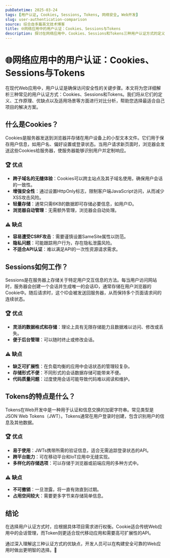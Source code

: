 ```yaml
---
pubDatetime: 2025-03-24
tags: [用户认证, Cookies, Sessions, Tokens, 网络安全, Web开发]
slug: user-authentication-comparison
source: 综合自多篇英文技术博客
title: 🌐网络应用中的用户认证：Cookies、Sessions与Tokens
description: 探讨在网络应用中，Cookies、Sessions和Tokens三种用户认证方式的定义、工作原理及其优缺点，帮助技术人员选择最适合自己项目的解决方案。
---
```


# 🌐网络应用中的用户认证：Cookies、Sessions与Tokens

在现代Web应用中，用户认证是确保访问安全性的关键步骤。本文将为您详细解析三种常见的用户认证方式：Cookies、Sessions和Tokens。我们将从它们的定义、工作原理、优缺点以及适用场景等方面进行对比分析，帮助您选择最适合自己项目的解决方案。

## 什么是Cookies？

Cookies是服务器发送到浏览器并存储在用户设备上的小型文本文件。它们用于保存用户信息，如用户名、偏好设置或登录状态。当用户请求新页面时，浏览器会发送这些Cookies给服务器，使服务器能够识别用户并定制响应。

### 🏆 优点

- **跨子域名的无缝体验**：Cookies可以跨主站点及其子域名使用，确保用户会话的一致性。
- **增强安全性**：通过设置HttpOnly标志，限制客户端JavaScript访问，从而减少XSS攻击风险。
- **轻量存储**：通常只需6KB的数据即可存储必要信息，如用户ID。
- **浏览器自动管理**：无需额外管理，浏览器会自动处理。

### ⚠️ 缺点

- **容易遭受CSRF攻击**：需要谨慎设置SameSite属性以防范。
- **隐私问题**：可能跟踪用户行为，存在隐私泄露风险。
- **不适合API认证**：难以满足API的一次性资源请求需求。

## Sessions如何工作？

Sessions是在服务器上存储关于特定用户交互信息的方法。每当用户访问网站时，服务器会创建一个会话并生成唯一的会话ID，通常存储在用户浏览器的Cookie中。随后请求时，这个ID会被发送回服务器，从而保持多个页面请求间的连续状态。

### 🏆 优点

- **灵活的数据格式和存储**：理论上具有无限存储能力且数据难以访问、修改或丢失。
- **便于后台管理**：可以随时终止或修改会话。

### ⚠️ 缺点

- **缺乏可扩展性**：在负载均衡的应用中会话状态的管理较复杂。
- **存储形式不便**：不同形式的会话数据存储可能带来不便。
- **代码质量问题**：过度使用会话可能导致代码难以阅读和维护。

## Tokens的特点是什么？

Tokens在Web开发中是一种用于认证和信息交换的加密字符串。常见类型是JSON Web Tokens（JWT）。Tokens通常在用户登录时创建，包含识别用户的信息及其他数据。

### 🏆 优点

- **易于使用**：JWTs携带所需的验证信息，适合无需追踪登录状态的API。
- **跨平台能力**：可在移动平台和IoT应用中无缝实现。
- **多样化的存储选项**：可以存储于浏览器或前端应用的多种方式中。

### ⚠️ 缺点

- **不可撤销**：一旦泄露，将一直有效直到过期。
- **占用空间较大**：需要更多字节来存储简单信息。

## 结论

在选择用户认证方式时，应根据具体项目需求进行权衡。Cookie适合传统Web应用中的会话管理，而Token则更适合现代移动应用和需要高可扩展性的API。

通过深入理解这三种认证方式的优缺点，开发人员可以在构建安全可靠的Web应用时做出更明智的选择。🌟
